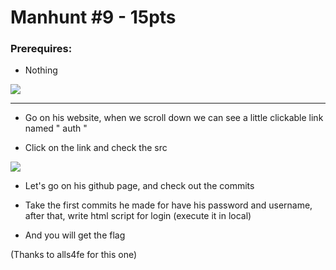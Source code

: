 # Manhunt #9 - 15pts

### Prerequires:

- Nothing

<img src="https://cdn.discordapp.com/attachments/698984879823519827/795352120353357895/unknown.png">

-----------------

- Go on his website, when we scroll down we can see a little clickable link named " auth "

- Click on the link and check the src

<img src="https://cdn.discordapp.com/attachments/698984879823519827/795352567365894144/unknown.png">

- Let's go on his github page, and check out the commits

- Take the first commits he made for have his password and username, after that, write html script for login (execute it in local)

- And you will get the flag

(Thanks to alls4fe for this one)
